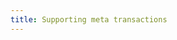 ```yaml
---
title: Supporting meta transactions
---
```


<ExternalRedirect href="https://docs.starswap.xyz/protocol/V2/guides/smart-contract-integration/supporting-meta-transactions" />
